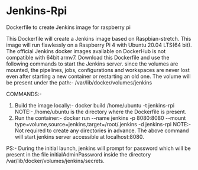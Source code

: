 # Jenkins-Rpi
Dockerfile to create Jenkins image for raspberry pi

This Dockerfile will create a Jenkins image based on Raspbian-stretch. This image will run flawlessly on a Raspberry Pi 4 with Ubuntu 20.04 LTS(64 bit). The official Jenkins docker images available on DockerHub is not compatible with 64bit armv7. Download this Dockerfile and use the following commands to start the Jenkins server. since the volumes are mounted, the pipelines, jobs, configurations and workspaces are never lost even after starting a new container or restarting an old one.
The volume will be present under the path:- /var/lib/docker/volumes/jenkins

COMMANDS:-
1. Build the image locally:- docker build /home/ubuntu -t jenkins-rpi
    NOTE:- /home/ubuntu is the directory where the Dockerfile is present.
2. Run the container:- docker run --name jenkins -p 8080:8080 --mount type=volume,source=jenkins,target=/root/.jenkins -d jenkins-rpi
    NOTE:- Not required to create any directories in advance. The above command will start jenkins server accessible at localhost:8080.
    
PS:- During the initial launch, jenkins will prompt for password which will be present in the file initialAdminPassword inside the directory  /var/lib/docker/volumes/jenkins/secrets.
    
